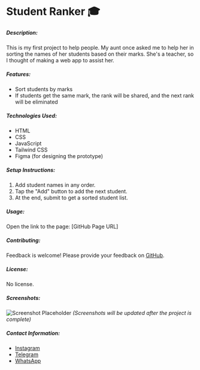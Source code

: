 # Student Ranker 🎓

##### Description:

This is my first project to help people. My aunt once asked me to help her in sorting the names of her students based on their marks. She's a teacher, so I thought of making a web app to assist her.

##### Features:

* Sort students by marks
* If students get the same mark, the rank will be shared, and the next rank will be eliminated

##### Technologies Used:

* HTML
* CSS
* JavaScript
* Tailwind CSS
* Figma (for designing the prototype)

##### Setup Instructions:

1. Add student names in any order.
2. Tap the "Add" button to add the next student.
3. At the end, submit to get a sorted student list.

##### Usage:
Open the link to the page: [GitHub Page URL]

##### Contributing:
Feedback is welcome! Please provide your feedback on [GitHub](https://github.com/Rai-shwith).

##### License:
No license.

##### Screenshots:
![Screenshot Placeholder](#) *(Screenshots will be updated after the project is complete)*

##### Contact Information:

* [Instagram](https://www.instagram.com/ashwith_rai_0404?igsh=Z2Z2cDdyZXA5aGky)
* [Telegram](https://t.me/raiashwith)
* [WhatsApp](https://wa.me/qr/XNYXIBVEI24UK1)